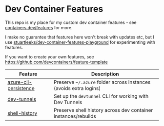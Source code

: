 # Dev Container Features

This repo is my place for my custom dev container features - see [containers.dev/features](https://containers.dev/features) for more.

I make no guarantee that features here won't break with updates etc, but I use [stuartleeks/dev-container-features-playground](https://github.com/stuartleeks/dev-container-features-playground) for experimenting with features.



If you want to create your own features, see <https://github.com/devcontainers/feature-template>

| Feature                                                      | Description                                                       |
| ------------------------------------------------------------ | ----------------------------------------------------------------- |
| [azure-cli-persistence](src/azure-cli-persistence/README.md) | Preserve `~/.azure` folder across instances (avoids extra logins) |
| [dev-tunnels](src/dev-tunnels/README.md)                     | Set up the `devtunnel` CLI for working with Dev Tunnels           |
| [shell-history](src/shell-history/README.md)                 | Preserve shell history across dev container instances/rebuilds    |


